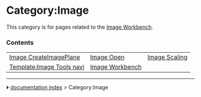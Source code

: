 # Category:Image
This category is for pages related to the [Image Workbench](Image_Workbench.md).

### Contents

|     |     |     |
| --- | --- | --- |
| [Image CreateImagePlane](Image_CreateImagePlane.md) | [Image Open](Image_Open.md) | [Image Scaling](Image_Scaling.md) |
| [Template:Image Tools navi](Template_Image_Tools_navi.md) | [Image Workbench](Image_Workbench.md) |



---
⏵ [documentation index](../README.md) > Category:Image
